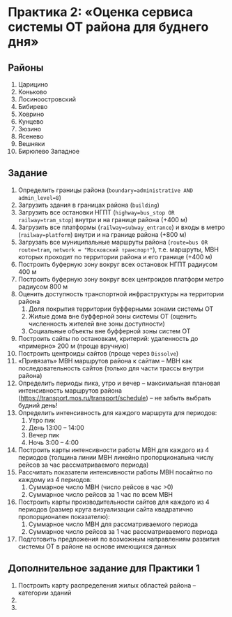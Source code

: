 # Практика 2: «Оценка сервиса системы ОТ района для буднего дня»

## Районы
1.	Царицино
2.	Коньково
3.	Лосиноостровский
4.	Бибирево
5.	Ховрино
6.	Кунцево
7.	Зюзино
8.	Ясенево
9.	Вешняки
10.	Бирюлево Западное

## Задание
1.	Определить границы района (`boundary=administrative AND admin_level=8`)
2.	Загрузить здания в границах района (`building`)
3.	Загрузить все остановки НГПТ (`highway=bus_stop OR railway=tram_stop`) внутри и на границе района (+400 м)
4.	Загрузить все платформы (`railway=subway_entrance`) и входы в метро (`railway=platform`) внутри и на границе района (+800 м) 
5.	Загрузать все муниципальные маршруты района (`route=bus OR route=tram`, `network = "Московский транспорт"`), т.е. маршруты, МВН которых проходит по территории района и его границе (+400 м)
6.	Построить буферную зону вокруг всех остановок НГПТ радиусом 400 м 
7.	Построить буферную зону вокруг всех центроидов платформ метро радиусом 800 м
8.	Оценить доступность транспортной инфраструктуры на территории района
    1.	Доля покрытия территории буфферными зонами системы ОТ
    2.	Жилые дома вне буфферной зоны системы ОТ (оценить численность жителей вне зоны доступности)
    3.	Социальные объекты вне буфферной зоны систем ОТ
9.	Построить сайты по остановкам, критерий: удаленность до «примерно» 200 м (проще вручную)
10.	Построить центроиды сайтов (проще через `Dissolve`)
11.	«Привязать» МВН маршрутов района к сайтам – МВН как последовательность сайтов (только для части трассы внутри района)
12.	Определить периоды пика, утро и вечер – максимальная плановая интенсивность маршрутов района (https://transport.mos.ru/transport/schedule) – не забыть выбрать будний день!
13.	Определить интенсивность для каждого маршрута для периодов:
    1.	Утро пик
    2.	День 13:00 – 14:00
    3.	Вечер пик
    4.	Ночь 3:00 – 4:00
14.	Построить карты интенсивности работы МВН для каждого из 4 периодов (толщина линии МВН линейно пропорциональна числу рейсов за час рассматриваемого периода)
15.	Рассчитать показатели интенсивности работы МВН посайтно по каждому из 4 периодов:
    1. Суммарное число МВН (число рейсов в час >0)
    2. Суммарное число рейсов за 1 час по всем МВН
16.	Построить карты производительности сайтов для каждого из 4 периодов (размер круга визуализации сайта квадратично пропорционален показателю):
    1. Суммарное число МВН для рассматриваемого периода 
    2. Суммарное число рейсов за 1 час рассматриваемого периода
17.	Подготовить предложения по возможным направлениям развития системы ОТ в районе на основе имеющихся данных

## Дополнительное задание для Практики 1
1.	Построить карту распределения жилых областей района – категории зданий
2.	
3.	
